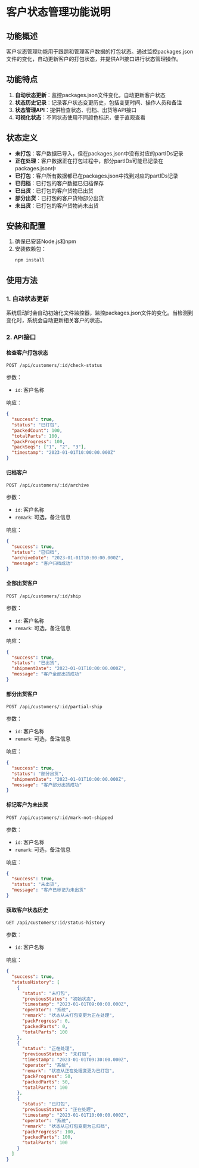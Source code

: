 # 客户状态管理功能说明

## 功能概述

客户状态管理功能用于跟踪和管理客户数据的打包状态。通过监控packages.json文件的变化，自动更新客户的打包状态，并提供API接口进行状态管理操作。

## 功能特点

1. **自动状态更新**：监控packages.json文件变化，自动更新客户状态
2. **状态历史记录**：记录客户状态变更历史，包括变更时间、操作人员和备注
3. **状态管理API**：提供检查状态、归档、出货等API接口
4. **可视化状态**：不同状态使用不同颜色标识，便于直观查看

## 状态定义

- **未打包**：客户数据已导入，但在packages.json中没有对应的partIDs记录
- **正在处理**：客户数据正在打包过程中，部分partIDs可能已记录在packages.json中
- **已打包**：客户所有数据都已在packages.json中找到对应的partIDs记录
- **已归档**：已打包的客户数据已归档保存
- **已出货**：已打包的客户货物已出货
- **部分出货**：已打包的客户货物部分出货
- **未出货**：已打包的客户货物尚未出货

## 安装和配置

1. 确保已安装Node.js和npm
2. 安装依赖包：
   ```bash
   npm install
   ```

## 使用方法

### 1. 自动状态更新

系统启动时会自动初始化文件监控器，监控packages.json文件的变化。当检测到变化时，系统会自动更新相关客户的状态。

### 2. API接口

#### 检查客户打包状态
```http
POST /api/customers/:id/check-status
```

参数：
- `id`: 客户名称

响应：
```json
{
  "success": true,
  "status": "已打包",
  "packedCount": 100,
  "totalParts": 100,
  "packProgress": 100,
  "packSeqs": ["1", "2", "3"],
  "timestamp": "2023-01-01T10:00:00.000Z"
}
```

#### 归档客户
```http
POST /api/customers/:id/archive
```

参数：
- `id`: 客户名称
- `remark`: 可选，备注信息

响应：
```json
{
  "success": true,
  "status": "已归档",
  "archiveDate": "2023-01-01T10:00:00.000Z",
  "message": "客户归档成功"
}
```

#### 全部出货客户
```http
POST /api/customers/:id/ship
```

参数：
- `id`: 客户名称
- `remark`: 可选，备注信息

响应：
```json
{
  "success": true,
  "status": "已出货",
  "shipmentDate": "2023-01-01T10:00:00.000Z",
  "message": "客户全部出货成功"
}
```

#### 部分出货客户
```http
POST /api/customers/:id/partial-ship
```

参数：
- `id`: 客户名称
- `remark`: 可选，备注信息

响应：
```json
{
  "success": true,
  "status": "部分出货",
  "shipmentDate": "2023-01-01T10:00:00.000Z",
  "message": "客户部分出货成功"
}
```

#### 标记客户为未出货
```http
POST /api/customers/:id/mark-not-shipped
```

参数：
- `id`: 客户名称
- `remark`: 可选，备注信息

响应：
```json
{
  "success": true,
  "status": "未出货",
  "message": "客户已标记为未出货"
}
```

#### 获取客户状态历史
```http
GET /api/customers/:id/status-history
```

参数：
- `id`: 客户名称

响应：
```json
{
  "success": true,
  "statusHistory": [
    {
      "status": "未打包",
      "previousStatus": "初始状态",
      "timestamp": "2023-01-01T09:00:00.000Z",
      "operator": "系统",
      "remark": "状态从未打包变更为正在处理",
      "packProgress": 0,
      "packedParts": 0,
      "totalParts": 100
    },
    {
      "status": "正在处理",
      "previousStatus": "未打包",
      "timestamp": "2023-01-01T09:30:00.000Z",
      "operator": "系统",
      "remark": "状态从正在处理变更为已打包",
      "packProgress": 50,
      "packedParts": 50,
      "totalParts": 100
    },
    {
      "status": "已打包",
      "previousStatus": "正在处理",
      "timestamp": "2023-01-01T10:00:00.000Z",
      "operator": "系统",
      "remark": "状态从已打包变更为已归档",
      "packProgress": 100,
      "packedParts": 100,
      "totalParts": 100
    }
  ]
}
```